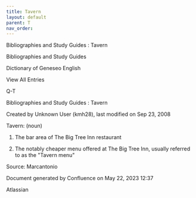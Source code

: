 ```yaml
---
title: Tavern
layout: default
parent: T
nav_order:
---
```


Bibliographies and Study Guides : Tavern

Bibliographies and Study Guides

Dictionary of Geneseo English

View All Entries

Q-T

Bibliographies and Study Guides : Tavern

Created by  Unknown User (kmh28), last modified on Sep 23, 2008

Tavern: (noun)

1. The bar area of The Big Tree Inn restaurant

2. The notably cheaper menu offered at The Big Tree Inn, usually referred to as the &quot;Tavern menu&quot;

Source: Marcantonio 

Document generated by Confluence on May 22, 2023 12:37

Atlassian

